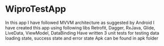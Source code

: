 # WiproTestApp

In this app I have followed MVVM architecture as suggested by Android
I have created this app using following libs
Retrofit, Dagger, RxJava, Glide, LiveData, ViewModel, DataBinding
Have written 3 unit tests for testing data loading state, success state and error state
Apk can be found in apk folder
